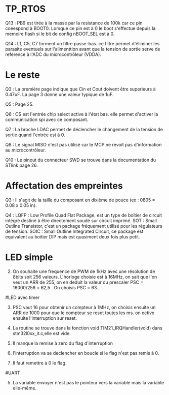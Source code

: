 # TP_RTOS



Q13 : PB9 est tirée à la masse par la resistance de 100k car ce pin coeespond à BOOT0.
Lorsque ce pin est à 0 le boot s'effectue depuis la memoire flash si le bit de config nBOOT_SEL est à 0.


Q14 : L1, C5, C7 forment un filtre passe-bas. ce filtre permet d'éliminer les parasite eventuels sur l'alimenttion avant que la tension de sortie serve de reference à l'ADC du microcontrôleur (VDDA).

# Le reste
Q3 : La première page indique que Cin et Cout doivent être superieurs à 0.47uF. La page 3 donne une valeur typique de 1uF.

Q5 : Page 25.

Q6 : CS est l'entrée chip select active à l'état bas. elle permet d'activer la communication spi avec ce composant.

Q7 : La broche LDAC permet de déclencher le changement de la tension de sortie quand l'entrée est à 0.

Q8 : Le signal MISO n'est pas utilisé car le MCP ne revoit pas d'information au microcontrôleur.

Q10 : Le pinout du connecteur SWD se trouve dans la documentation du STlink page 26.

# Affectation des empreintes

Q3 : Il s'agit de la taille du composant en dixième de pouce (ex : 0805 = 0.08 x 0.05 in).

Q4 : 	LQFP : Low Profile Quad Flat Package, est un type de boîtier de circuit intégré destiné à être directement soudé sur circuit imprimé.
	SOT : Small Outline Transistor, c'est un package fréquement utilisé pour les régulateurs de tension.
	SOIC : Small Outline Integrated Circuit, ce package est equivalent au boitier DIP mais est quasiment deux fois plus petit.
	
# LED simple

2. On souhaite une frequence de PWM de 1kHz avec une résolution de 8bits soit 256 valeurs. L'horloge choisie est à 16MHz, on sait que l'on veut un ARR de 255, on en deduit la valeur du prescaler PSC = 16000/256 = 62,5 . On choisis PSC = 63. 

#LED avec timer

3. PSC vaut 16 pour obtenir un compteur à 1MHz, on choisis ensuite un ARR de 1000 pour que le compteur se reset toutes les ms. on ective ensuite l'interruption sur reset.

6. La routine se trouve dans la fonction void TIM21_IRQHandler(void) dans stm32l0xx_it.c,elle est vide.

7. Il manque la remise à zero du flag d'interruption

8. l'interruption va se declencher en boucle si le flag n'est pas remis à 0.

9. Il faut remettre à 0 le flag.

#UART

5. La variable envoyer n'est pas le pointeur vers la variable mais la variable elle-même.
